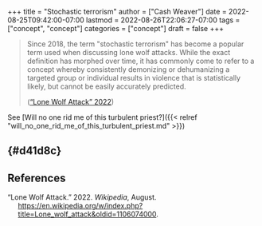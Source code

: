 +++
title = "Stochastic terrorism"
author = ["Cash Weaver"]
date = 2022-08-25T09:42:00-07:00
lastmod = 2022-08-26T22:06:27-07:00
tags = ["concept", "concept"]
categories = ["concept"]
draft = false
+++

> Since 2018, the term "stochastic terrorism" has become a popular term used when discussing lone wolf attacks. While the exact definition has morphed over time, it has commonly come to refer to a concept whereby consistently demonizing or dehumanizing a targeted group or individual results in violence that is statistically likely, but cannot be easily accurately predicted.
>
> (<a href="#citeproc_bib_item_1">“Lone Wolf Attack” 2022</a>)

See [Will no one rid me of this turbulent priest?]({{< relref "will_no_one_rid_me_of_this_turbulent_priest.md" >}})


##  {#d41d8c}

## References

<style>.csl-entry{text-indent: -1.5em; margin-left: 1.5em;}</style><div class="csl-bib-body">
  <div class="csl-entry"><a id="citeproc_bib_item_1"></a>“Lone Wolf Attack.” 2022. <i>Wikipedia</i>, August. <a href="https://en.wikipedia.org/w/index.php?title=Lone_wolf_attack&oldid=1106074000">https://en.wikipedia.org/w/index.php?title=Lone_wolf_attack&#38;oldid=1106074000</a>.</div>
</div>
